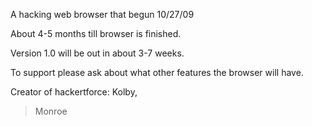 A hacking web browser that begun 10/27/09

About 4-5 months till browser is finished.

Version 1.0 will be out in about 3-7 weeks.

To support please ask about what other features the browser will have.













Creator of hackertforce: Kolby,
> Monroe